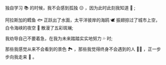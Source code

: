 独自学习 📚 的时候，我不会感到孤独 😔 ，因为此时此刻我知道 💋 ;    

阿拉斯加的鳕鱼 🐟 正跃出了水面，太平洋彼岸的海鸥 🕊️ 振翅掠过了城市上空，白令海峡的夜空 🌃 散漫了五彩斑斓;  
  
我劝导自己不要着急，在我为未来踏踏实实地努力 💦 时;    

那些我感觉从来不会看到的景色 🏞️ ，那些我觉得终身不会遇到的人 👸🏻 ，正一步步向我走来 🤞 。    